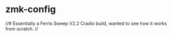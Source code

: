 # zmk-config
//# Essentially a Ferris Sweep V2.2 Cradio build, wanted to see how it works from scratch.
//

